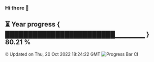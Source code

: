 ### Hi there 👋
⏳ Year progress { ████████████████████████▁▁▁▁▁▁ } 80.21 %
---
⏰ Updated on Thu, 20 Oct 2022 18:24:22 GMT
![Progress Bar CI](https://github.com/Moyi321/Moyi321/workflows/Progress%20Bar%20CI/badge.svg)
